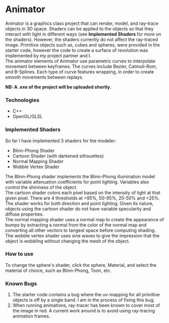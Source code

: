 # Animator
Animator is a graphics class project that can render, model, and ray-trace objects in 3D space. Shaders can be applied to the objects so that they interact with light in different ways (see **Implemented Shaders** for more on the shaders). However, the shaders currently do not affect the ray-traced image. Primitive objects such as, cubes and spheres, were provided in the starter code, however the code to create a surface of revolution was implemented by my project partner and I. \
The animator elements of Animator use parametric curves to interpolate movement between keyframes. The curves include Bezier, Catmull-Rom, and B-Splines. Each type of curve features wrapping, in order to create smooth movements between replays.

**NB: A .exe of the project will be uploaded shortly.**

### Technologies
* C++
* OpenGL/GLSL

### Implemented Shaders
So far I have implemented 3 shaders for the modeler:
* Blinn-Phong Shader
* Cartoon Shader (with darkened silhouettes)
* Normal Mapping Shader
* Wobble Vertex Shader

The Blinn-Phong shader implements the Blinn-Phong illumination model with variable attenuation coefficients for point lighting. Variables also control the shininess of the object. \
The cartoon shader colors each pixel based on the intensity of light at that given pixel. There are 4 thresholds at >95%, 50-95%, 25-50% and <25%. The shader works for both direction and point lighting. Given its nature, objects using the cartoon shader do not have variable specularity and diffuse properties. \
The normal mapping shader uses a normal map to create the appearance of bumps by extracting a normal from the color of the normal map and converting all other vectors to tangest space before computing shading. \
The wobble vertex shader uses sine waves to give the impression that the object is wobbling without changing the mesh of the object.

### How to use
To change the sphere's shader, click the sphere, Material, and select the material of choice, such as Blinn-Phong, Toon, etc.
  
### Known Bugs
1. The starter code contains a bug where the uv-mapping for all primitive objects is off by a single band. I am in the process of fixing this bug.
2. When running animations, ray-tracer has been known to cover most of the image in red. A current work around is to avoid using ray-tracing animation frames.
